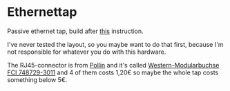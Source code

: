 Ethernettap
===========

Passive ethernet tap, build after [this](http://itgeekchronicles.co.uk/2011/09/21/random-diy-passive-ethernet-tap-or-pet/) instruction.

I've never tested the layout, so you maybe want to do that first, because I'm not responsible for whatever you do with this hardware.

The RJ45-connector is from [Pollin](http://www.pollin.de) and it's called [Western-Modularbuchse FCI 748729-3011](http://www.pollin.de/shop/dt/OTk5ODQ1OTk-/Bauelemente_Bauteile/Mechanische_Bauelemente/Steckverbinder_Klemmen/Western_Modularbuchse_FCI_748729_3011.html) and 4 of them costs 1,20€ so maybe the whole tap costs something below 5€.